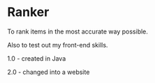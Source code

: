 # Ranker

To rank items in the most accurate way possible.

Also to test out my front-end skills.

1.0 - created in Java

2.0 - changed into a website
